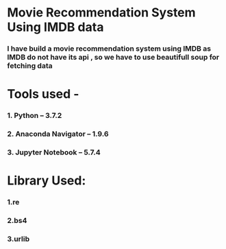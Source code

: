 <h1>Movie Recommendation System Using IMDB data</h1>
<h3>I have build a movie recommendation system using IMDB as IMDB do not have its api ,
so we have to use beautifull soup for fetching data</h3>

<h1>Tools used -</h1>
<h3>1. Python – 3.7.2</h3>
<h3>2. Anaconda Navigator – 1.9.6</h3>
<h3>3. Jupyter Notebook – 5.7.4</h3>

<h1>Library Used:</h1>
<h3>1.re</h3>
<h3>2.bs4</h3>
<h3>3.urlib</h3>
